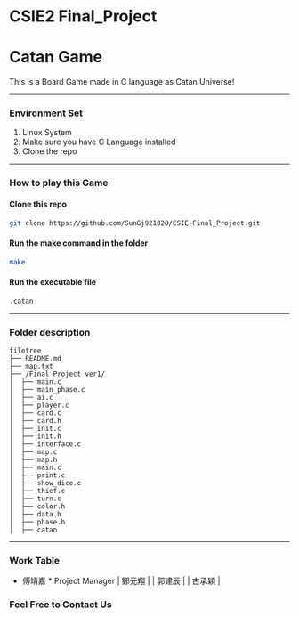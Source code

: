 # CSIE2 Final_Project
# Catan Game
This is a Board Game made in C language as Catan Universe!

***
### **Environment Set**
1. Linux System
2. Make sure you have C Language installed
3. Clone the repo
***
### **How to play this Game**
#### Clone this repo
```sh
git clone https://github.com/SunGj921028/CSIE-Final_Project.git
```
#### Run the make command in the folder
```sh
make
```
#### Run the executable file
```sh
.catan
```
***
### Folder description

```
filetree 
├── README.md
├── map.txt
├── /Final Project ver1/
│  ├── main.c
│  ├── main_phase.c
│  ├── ai.c
│  ├── player.c
│  ├── card.c
│  ├── card.h
│  ├── init.c
│  ├── init.h
│  ├── interface.c
│  ├── map.c
│  ├── map.h
│  ├── main.c
│  ├── print.c
│  ├── show_dice.c
│  ├── thief.c
│  ├── turn.c
│  ├── color.h
│  ├── data.h
│  ├── phase.h
│  ├── catan
```
***
### Work Table
* 傅靖嘉
      * Project Manager
| 鄭元翔 | 
| 郭建辰 | 
| 古承穎 | 


### Feel Free to Contact Us

